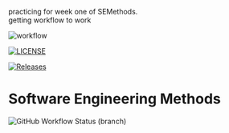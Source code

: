 practicing for week one of SEMethods.  
getting workflow to work 

![workflow](https://github.com/AmyMacd13/sem/actions/workflows/main4.yml/badge.svg)

[![LICENSE](https://img.shields.io/github/license/AmyMacd13/sem.svg?style=flat-square)](https://github.com/<AmyMacd13>/sem/blob/master/LICENSE)

[![Releases](https://img.shields.io/github/release/AmyMacd13/sem/all.svg?style=flat-square)](https://github.com/<AmyMacd13>/sem/releases)

# Software Engineering Methods
![GitHub Workflow Status (branch)](https://img.shields.io/github/workflow/status/AmyMacd13/sem/push/develop?style=flat-square)